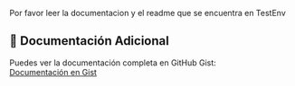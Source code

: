 Por favor leer la documentacion y el readme que se encuentra en TestEnv

## 📄 Documentación Adicional
Puedes ver la documentación completa en GitHub Gist:  
[Documentación en Gist](https://gist.github.com/94f1b1a859145a38771906b067db8b36.git)
